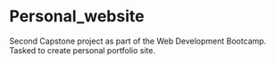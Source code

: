 # Personal_website

Second Capstone project as part of the Web Development Bootcamp.
Tasked to create personal portfolio site.

